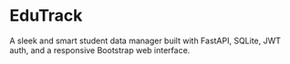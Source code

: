 # EduTrack
A sleek and smart student data manager built with FastAPI, SQLite, JWT auth, and a responsive Bootstrap web interface.
